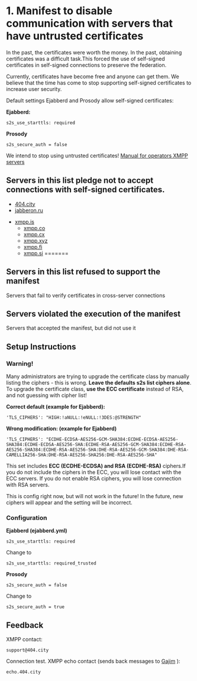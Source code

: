 
# 1. Manifest to disable communication with servers that have untrusted certificates

In the past, the certificates were worth the money. In the past, obtaining certificates was a difficult task.This forced the use of self-signed certificates in self-signed connections to preserve the federation.

Currently, certificates have become free and anyone can get them. We believe that the time has come to stop supporting self-signed certificates to increase user security.

Default settings Ejabberd and Prosody allow self-signed certificates:

**Ejabberd:**
```
s2s_use_starttls: required

```
**Prosody**
```
s2s_secure_auth = false
```
We intend to stop using untrusted certificates! [Manual for operators XMPP servers](https://github.com/E-404/Manifestos/blob/master/1.md#setup-instructions)


## Servers in this list pledge not to accept connections with self-signed certificates.

- [404.city](https://404.city)
- [jabberon.ru](https://jabberon.ru)
+ [xmpp.is](https://xmpp.is)
  + [xmpp.co](https://xmpp.is)
  + [xmpp.cx](https://xmpp.is)
  + [xmpp.xyz](https://xmpp.is)
  + [xmpp.fi](https://xmpp.is)
  + [xmpp.si](https://xmpp.is)
=======



## Servers in this list refused to support the manifest

Servers that fail to verify certificates in cross-server connections

## Servers violated the execution of the manifest

Servers that accepted the manifest, but did not use it


## Setup Instructions


### Warning! 
Many administrators are trying to upgrade the certificate class by manually listing the ciphers - this is wrong. **Leave the defaults s2s list ciphers alone**. To upgrade the certificate class, **use the ECC certificate** instead of RSA, and not guessing with cipher list!


**Correct default (example for Ejabberd):**
```
'TLS_CIPHERS': "HIGH:!aNULL:!eNULL:!3DES:@STRENGTH"
```
**Wrong modification: (example for Ejabberd)**
 ```
 'TLS_CIPHERS': "ECDHE-ECDSA-AES256-GCM-SHA384:ECDHE-ECDSA-AES256-SHA384:ECDHE-ECDSA-AES256-SHA:ECDHE-RSA-AES256-GCM-SHA384:ECDHE-RSA-AES256-SHA384:ECDHE-RSA-AES256-SHA:DHE-RSA-AES256-GCM-SHA384:DHE-RSA-CAMELLIA256-SHA:DHE-RSA-AES256-SHA256:DHE-RSA-AES256-SHA"

```
This set includes **ECC (ECDHE-ECDSA) and RSA (ECDHE-RSA)** ciphers.If you do not include the ciphers in the ECC, you will lose contact with the ECC servers. If you do not enable RSA ciphers, you will lose connection with RSA servers. 

This is config right now, but will not work in the future! In the future, new ciphers will appear and the setting will be incorrect. 

### Configuration

**Ejabberd (ejabberd.yml)**
```
s2s_use_starttls: required
```
Change to
```
s2s_use_starttls: required_trusted
```
**Prosody**

```
s2s_secure_auth = false
```
Change to
```
s2s_secure_auth = true
```
## Feedback

XMPP contact: 
```
support@404.city
```
Connection test. XMPP echo contact (sends back messages to [Gajim](https://gajim.org) ): 
```
echo.404.city
```
